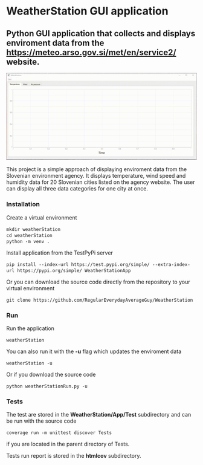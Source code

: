 # WeatherStation GUI application
## Python GUI application that collects and displays enviroment data from the https://meteo.arso.gov.si/met/en/service2/ website.

![AltText](WeatherStationApp.gif)

This project is a simple approach of displaying enviroment data from the Slovenian environment agency. It displays temperature, wind speed and humidity data for 20 Slovenian cities listed on the agency website. The user can display all three data categories for one city at once.
### Installation
Create a virtual environment
```
mkdir weatherStation
cd weatherStation
python -m venv .
```
Install application from the TestPyPi server
```
pip install --index-url https://test.pypi.org/simple/ --extra-index-url https://pypi.org/simple/ WeatherStationApp
```
Or you can download the source code directly from the repository to your virtual environment
```
git clone https://github.com/RegularEverydayAverageGuy/WeatherStation
```
### Run
Run the application
```
weatherStation
```
You can also run it with the **-u** flag which updates the enviroment data
```
weatherStation -u
```
Or if you download the source code
```
python weatherStationRun.py -u
```
### Tests
The test are stored in the **WeatherStation/App/Test** subdirectory and can be run with the source code
```
coverage run -m unittest discover Tests
```
if you are located in the parent directory of Tests. 

Tests run report is stored in the **htmlcov** subdirectory.
